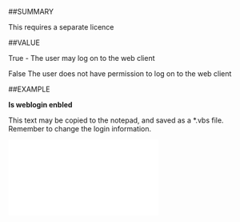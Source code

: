 
##SUMMARY


This requires a separate licence



##VALUE

True - The user may log on to the web client 

False  The user does not have permission to log on to the web client


##EXAMPLE

**Is weblogin enbled**

This text may be copied to the notepad, and saved as a *.vbs file. Remember to change the login information.

![](..\..\Examples\vbs\SOAssociate.IsWebLoginEnabled.vbs.txt)

